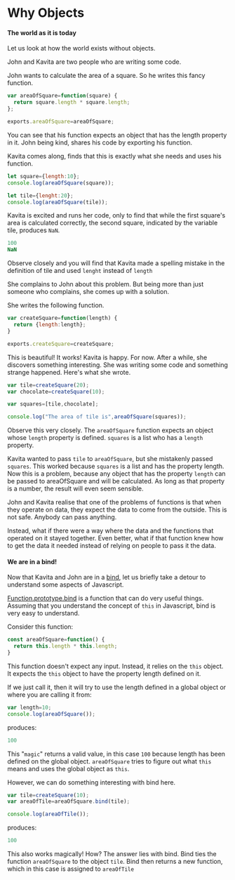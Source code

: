 # Why Objects


#### The world as it is today

Let us look at how the world exists without objects.

John and Kavita are two people who are writing some code.


John wants to calculate the area of a square. So he writes this fancy function.

```javascript
var areaOfSquare=function(square) {
  return square.length * square.length;
};

exports.areaOfSquare=areaOfSquare;
```

You can see that his function expects an object that has the length property in it. John being kind, shares his code by exporting his function.


Kavita comes along, finds that this is exactly what she needs and uses his function.

```javascript
let square={length:10};
console.log(areaOfSquare(square));

let tile={lenght:20};
console.log(areaOfSquare(tile));
```

Kavita is excited and runs her code, only to find that while the first square's area is calculated correctly, the second square, indicated by the variable tile, produces `NaN`.

```javascript
100
NaN
```

Observe closely and you will find that Kavita made a spelling mistake in the definition of tile and used `lenght` instead of `length`

She complains to John about this problem. But being more than just someone who complains, she comes up with a solution.

She writes the following function.

```javascript
var createSquare=function(length) {
  return {length:length};
}

exports.createSquare=createSquare;
```

This is beautiful! It works! Kavita is happy. For now. After a while, she discovers something interesting. She was writing some code and something strange happened. Here's what she wrote.


```javascript
var tile=createSquare(20);
var chocolate=createSquare(10);

var squares=[tile,chocolate];

console.log("The area of tile is",areaOfSquare(squares));
```

Observe this very closely. The `areaOfSquare` function expects an object whose `length` property is defined. `squares` is a list who has a `length` property.

Kavita wanted to pass `tile` to `areaOfSquare`, but she mistakenly passed `squares`. This worked because `squares` is a list and has the property length. Now this is a problem, because any object that has the property `length` can be passed to areaOfSquare and will be calculated. As long as that property is a number, the result will even seem sensible.

John and Kavita realise that one of the problems of functions is that when they operate on data, they expect the data to come from the outside. This is not safe. Anybody can pass anything.

Instead, what if there were a way where the data and the functions that operated on it stayed together. Even better, what if that function knew how to get the data it needed instead of relying on people to pass it the data.


#### We are in a bind!

Now that Kavita and John are in a [bind](https://www.merriam-webster.com/dictionary/bind), let us briefly take a detour to understand some aspects of Javascript.


[Function.prototype.bind](https://developer.mozilla.org/en-US/docs/Web/JavaScript/Reference/Global_objects/Function/bind) is a function that can do very useful things. Assuming that you understand the concept of `this` in Javascript, bind is very easy to understand.

Consider this function:

```javascript
const areaOfSquare=function() {
  return this.length * this.length;
}
```

This function doesn't expect any input. Instead, it relies on the `this` object. It expects the `this` object to have the property length defined on it.

If we just call it, then it will try to use the length defined in a global object or where you are calling it from:

```javascript
var length=10;
console.log(areaOfSquare());
```

produces:

```javascript
100
```

This "`magic`" returns a valid value, in this case `100` because length has been defined on the global object. `areaOfSquare` tries to figure out what `this` means and uses the global object as `this`.

However, we can do something interesting with bind here.

```javascript
var tile=createSquare(10);
var areaOfTile=areaOfSquare.bind(tile);

console.log(areaOfTile());
```

produces:

```javascript
100
```

This also works magically! How? The answer lies with bind. Bind ties the function `areaOfSquare` to the object `tile`. Bind then returns a new function, which in this case is assigned to `areaOfTile`

